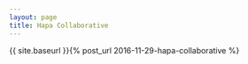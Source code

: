 ```yaml
---
layout: page
title: Hapa Collaborative
---
```

{{ site.baseurl }}{% post_url 2016-11-29-hapa-collaborative %}
